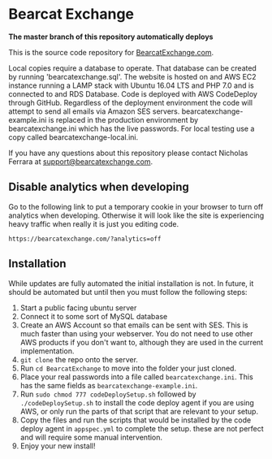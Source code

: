 # Bearcat Exchange

**The master branch of this repository automatically deploys**

This is the source code repository for
[BearcatExchange.com](https://bearcatexchange.com).

Local copies require a database to operate. That database can be created by running
'bearcatexchange.sql'. The website is hosted on and AWS EC2 instance running a LAMP
stack with Ubuntu 16.04 LTS and PHP 7.0 and is connected to and RDS Database. Code is
deployed with AWS CodeDeploy through GitHub. Regardless of the deployment environment
the code will attempt to send all emails via Amazon SES servers.
bearcatexchange-example.ini is replaced in the production environment by
bearcatexchange.ini which has the live passwords. For local testing use a copy called
bearcatexchange-local.ini.

If you have any questions about this repository please contact Nicholas Ferrara at
support@bearcatexchange.com.

## Disable analytics when developing

Go to the following link to put a temporary cookie in your browser to turn off analytics
when developing. Otherwise it will look like the site is experiencing heavy traffic when
really it is just you editing code.

```
https://bearcatexchange.com/?analytics=off
```

## Installation

While updates are fully automated the initial installation is not. In future, it should
be automated but until then you must follow the following steps:

1. Start a public facing ubuntu server
2. Connect it to some sort of MySQL database
3. Create an AWS Account so that emails can be sent with SES. This is much faster than
   using your webserver. You do not need to use other AWS products if you don't want to,
   although they are used in the current implementation.
4. `git clone` the repo onto the server.
5. Run `cd BearcatExchange` to move into the folder your just cloned.
6. Place your real passwords into a file called `bearcatexchange.ini`. This has the same
   fields as `bearcatexchange-example.ini`.
7. Run `sudo chmod 777 codeDeploySetup.sh` followed by `./codeDeploySetup.sh` to install
   the code deploy agent if you are using AWS, or only run the parts of that script that
   are relevant to your setup.
8. Copy the files and run the scripts that would be installed by the code deploy agent
   in `appspec.yml` to complete the setup. these are not perfect and will require some
   manual intervention.
9. Enjoy your new install!
